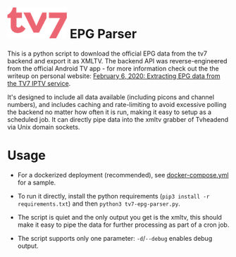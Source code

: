 # ![TV7](logo.png) EPG Parser

This is a python script to download the official EPG data from the tv7 backend and export it as XMLTV. The backend API was reverse-engineered from the official Android TV app - for more information check out the the writeup on personal website: [February 6, 2020: Extracting EPG data from the TV7 IPTV service](https://christian.kuendig.info/posts/2020-02-tv7-epg/).

It's designed to include all data available (including picons and channel numbers), and includes caching and rate-limiting to avoid excessive polling the backend no matter how often it is run, making it easy to setup as a scheduled job. It can directly pipe data into the xmltv grabber of Tvheadend via Unix domain sockets. 

# Usage
- For a dockerized deployment (recommended), see [docker-compose.yml](docker-compose.yml) for a sample.

- To run it directly, install the python requirements (`pip3 install -r requirements.txt`) and then  `python3 tv7-epg-parser.py`.

- The script is quiet and the only output you get is the xmltv, this should make it easy to pipe the data for further processing as part of a cron job.
 
- The script supports only one parameter: `-d`/`--debug` enables debug output.